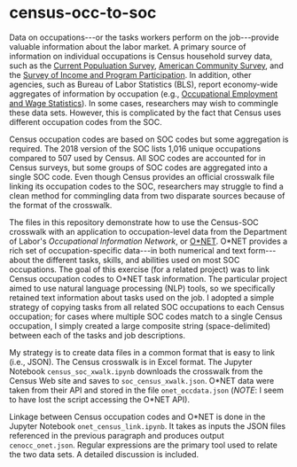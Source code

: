 # census-occ-to-soc

Data on occupations---or the tasks workers perform on the job---provide valuable information about the labor market. A primary source of information on individual occupations is Census household survey data, such as the [Current Populuation Survey](https://www.census.gov/programs-surveys/cps.html), [American Community Survey](https://www.census.gov/programs-surveys/acs), and the [Survey of Income and Program Participation](https://www.census.gov/programs-surveys/sipp.html). In addition, other agencies, such as Bureau of Labor Statistics (BLS), report economy-wide aggregates of information by occupation (e.g., [Occupational Employment and Wage Statistics](https://www.bls.gov/oes/)). In some cases, researchers may wish to commingle these data sets. However, this is complicated by the fact that Census uses different occupation codes from the SOC. 

Census occupation codes are based on SOC codes but some aggregation is required. The 2018 version of the SOC lists 1,016 unique occupations compared to 507 used by Census. All SOC codes are accounted for in Census surveys, but some groups of SOC codes are aggregated into a single SOC code. Even though Census provides an official crosswalk file linking its occupation codes to the SOC, researchers may struggle to find a clean method for commingling data from two disparate sources because of the format of the crosswalk.

The files in this repository demonstrate how to use the Census-SOC crosswalk with an application to occupation-level data from the Department of Labor's *Occupational Information Network*, or [O\*NET](https://www.onetonline.org/). O\*NET provides a rich set of occupation-specific data---in both numerical and text form---about the different tasks, skills, and abilities used on most SOC occupations. The goal of this exercise (for a related project) was to link Census occupation codes to O\*NET task information. The particular project aimed to use natural language processing (NLP) tools, so we specifically retained text information about tasks used on the job. I adopted a simple strategy of copying tasks from all related SOC occupations to each Census occupation; for cases where multiple SOC codes match to a single Census occupation, I simply created a large composite string (space-delimited) between each of the tasks and job descriptions.

My strategy is to create data files in a common format that is easy to link (i.e., JSON). The Census crosswalk is in Excel format. The Jupyter Notebook `census_soc_xwalk.ipynb` downloads the crosswalk from the Census Web site and saves to `soc_census_xwalk.json`. O\*NET data were taken from their API and stored in the file `onet_occdata.json` (*NOTE*: I seem to have lost the script accessing the O\*NET API).

Linkage between Census occupation codes and O\*NET is done in the Jupyter Notebook `onet_census_link.ipynb`. It takes as inputs the JSON files referenced in the previous paragraph and produces output `cenocc_onet.json`. Regular expressions are the primary tool used to relate the two data sets. A detailed discussion is included.
